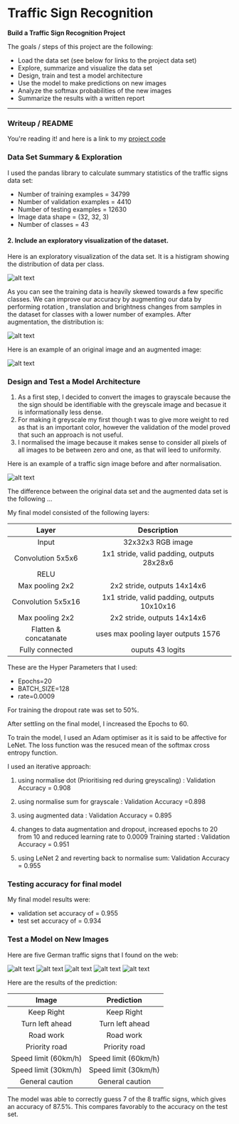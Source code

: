# **Traffic Sign Recognition** 

**Build a Traffic Sign Recognition Project**

The goals / steps of this project are the following:
* Load the data set (see below for links to the project data set)
* Explore, summarize and visualize the data set
* Design, train and test a model architecture
* Use the model to make predictions on new images
* Analyze the softmax probabilities of the new images
* Summarize the results with a written report


[//]: # (Image References)

[image1]: ./examples/visualization.png "Visualization"
[image2]: ./examples/grayscale.jpg "Grayscaling"
[image3]: ./examples/random_noise.jpg "Random Noise"
[image4]: ./examples/1.png "Traffic Sign 1"
[image5]: ./examples/2.png "Traffic Sign 2"
[image6]: ./examples/3.png "Traffic Sign 3"
[image7]: ./examples/4.png "Traffic Sign 4"
[image8]: ./examples/5.png "Traffic Sign 5"
[image9]: ./examples/visualization_augmented.png "Visualization Augmented"
---
### Writeup / README

You're reading it! and here is a link to my [project code](https://github.com/udacity/CarND-Traffic-Sign-Classifier-Project/blob/master/Traffic_Sign_Classifier.ipynb)

### Data Set Summary & Exploration

I used the pandas library to calculate summary statistics of the traffic
signs data set:

* Number of training examples = 34799
* Number of validation examples = 4410
* Number of testing examples = 12630
* Image data shape = (32, 32, 3)
* Number of classes = 43

#### 2. Include an exploratory visualization of the dataset.

Here is an exploratory visualization of the data set. It is a histigram showing the distribution of data per class.

![alt text][image1]

As you can see the training data is heavily skewed towards a few specific classes. We can improve our accuracy by augmenting our data by performing rotation , translation and brightness changes from samples in the dataset for classes with a lower number of examples. After augmentation, the distribution is:

![alt text][image9]



Here is an example of an original image and an augmented image:

![alt text][image3]



### Design and Test a Model Architecture

1. As a first step, I decided to convert the images to grayscale because the the sign should be identifiable with the greyscale image and becasue it is informationally less dense.
2. For making it greyscale my first though t was to give more weight to red as that is an important color, however the validation of the model proved that such an approach is not useful.
3. I normalised the image because it makes sense to consider all pixels of all images to be between zero and one, as that will leed to uniformity.

Here is an example of a traffic sign image before and after normalisation.

![alt text][image2]


The difference between the original data set and the augmented data set is the following ... 


My final model consisted of the following layers:

| Layer         		|     Description	        					| 
|:---------------------:|:---------------------------------------------:| 
| Input         		| 32x32x3 RGB image   							| 
| Convolution 5x5x6    	| 1x1 stride, valid padding, outputs 28x28x6 	|
| RELU					|												|
| Max pooling 2x2	    | 2x2 stride,  outputs 14x14x6 				    |
| Convolution 5x5x16	| 1x1 stride, valid padding, outputs 10x10x16 	|
| Max pooling 2x2	    | 2x2 stride,  outputs 14x14x6 				    |
| Flatten & concatanate | uses max pooling layer outputs 1576			|
| Fully connected		| ouputs 43 logits								|
 

These are the Hyper Parameters that I used:

* Epochs=20
* BATCH_SIZE=128
* rate=0.0009

For training the dropout rate was set to 50%.

After settling on the final model, I increased the Epochs to 60.

To train the model, I used an Adam optimiser as it is said to be affective for LeNet. The loss function was the resuced mean of the softmax cross entropy function.

I used an iterative approach:
1. using normalise dot (Prioritising red during greyscaling) : Validation Accuracy = 0.908

2. using normalise sum for grayscale : Validation Accuracy =0.898

3. using augmented data :  Validation Accuracy = 0.895

4. changes to data augmentation and dropout, increased epochs to 20 from 10 and reduced learning rate to 0.0009
Training started : Validation Accuracy = 0.951

5. using LeNet 2 and reverting back to normalise sum: Validation Accuracy = 0.955

### Testing accuracy for final model

My final model results were:
* validation set accuracy of = 0.955 
* test set accuracy of = 0.934


### Test a Model on New Images

Here are five German traffic signs that I found on the web:

![alt text][image4] ![alt text][image5] ![alt text][image6] 
![alt text][image7] ![alt text][image8]



Here are the results of the prediction:

| Image			        |     Prediction	        					| 
|:---------------------:|:---------------------------------------------:| 
| Keep Right      		| Keep Right   									| 
| Turn left ahead   	| Turn left ahead								|
| Road work				| Road work										|
| Priority road     	| Priority road 				 				|
| Speed limit (60km/h)	| Speed limit (60km/h) 							|
| Speed limit (30km/h)	| Speed limit (30km/h) 							|
| General caution   	| General caution   							|


The model was able to correctly guess 7 of the 8 traffic signs, which gives an accuracy of 87.5%. This compares favorably to the accuracy on the test set.

